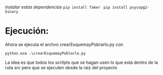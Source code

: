 *instalar estas dependencias*
```pip install faker ```
```pip install psycopg2-binary```
# Ejecución:

Ahora se ejecuta el archvo crearEsquemayPobrarlo.py con

```
python.exe .\crearEsquemayPoblarlo.py
```

La idea es que todos los scritpts que se hagan usen lo que está dentro de la ruta *src* pero que se ejecuten desde la raiz del proyecto 

